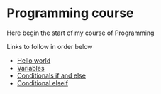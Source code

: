 <h1> Programming course </h1>
<p> Here begin the start of my course of Programming </p> 
<p>Links to follow in order below</p>
<ul>
 <li><a href="./Languages/C/content/01/pages/first_program_hello_world/README.md">Hello world</a></li>
 <li> <a href="./Languages/C/content/01/pages/variables/README.md">Variables</a>  </li>
 <li> <a href="./Languages/C/content/02/pages/conditionals_if_else/">Conditionals if and else</a>  </li>
 <li> <a href="./Languages/C/content/02/pages/conditional_elseif/">Conditional elseif</a>  </li>


 
</ul>
